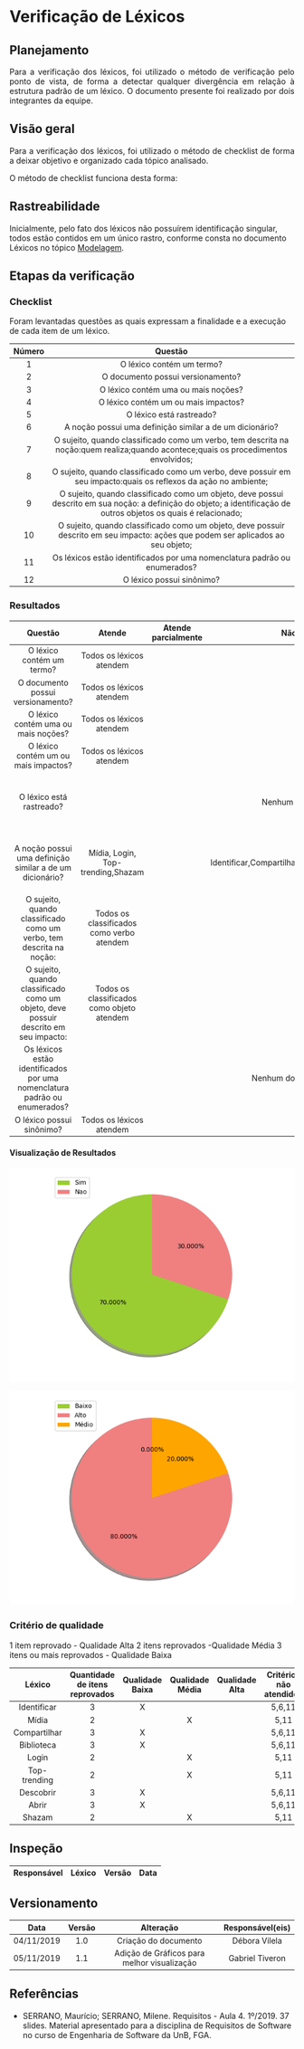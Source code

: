 # Verificação de Léxicos 

## Planejamento
<p align="justify">Para a verificação dos léxicos, foi utilizado o método de verificação pelo ponto de vista, de forma a detectar qualquer divergência em relação à estrutura padrão de um léxico. O documento presente foi realizado por dois integrantes da equipe.</p>

## Visão geral
<p align="justify">Para a verificação dos léxicos, foi utilizado o método de checklist de forma a deixar objetivo e organizado cada tópico analisado.</p>
<p align="justify">O método de checklist funciona desta forma: </p>

## Rastreabilidade

Inicialmente, pelo fato dos léxicos não possuírem identificação singular, todos estão contidos em um único rastro, conforme consta no documento Léxicos no tópico [Modelagem](https://requisitos-de-software.github.io/2019.2-Shazam/modelagem/lexicos/).

## Etapas da verificação

### Checklist

Foram levantadas questões as quais expressam a finalidade e a execução de cada item de um léxico.

|Número|Questão|
|:---:|:---:|
|1 |O léxico contém um termo?|
|2 |O documento possui versionamento?|
|3 |O léxico contém uma ou mais noções?|
|4 |O léxico contém um ou mais impactos?|
|5 |O léxico está rastreado?|
|6 |A noção possui uma definição similar a de um dicionário?|
|7 |O sujeito, quando classificado como um verbo, tem descrita na noção:quem realiza;quando acontece;quais os procedimentos envolvidos;|
|8 |O sujeito, quando classificado como um verbo, deve possuir em seu impacto:quais os reflexos da ação no ambiente;|
|9 |O sujeito, quando classificado como um objeto, deve possui descrito em sua noção: a definição do objeto; a identificação de outros objetos os quais é relacionado;|
|10|O sujeito, quando classificado como um objeto, deve possuir descrito em seu impacto: ações que podem ser aplicados ao seu objeto;|
|11|Os léxicos estão identificados por uma nomenclatura padrão ou enumerados? |  
|12|O léxico possui sinônimo?|


### Resultados

|Questão|Atende|Atende parcialmente|Não atende|Impacto|Motivo|
|:--:|:----:|:---:|:---:|:---:|:---:|
|O léxico contém um termo?|Todos os léxicos atendem|||Alto||
|O documento possui versionamento?|Todos os léxicos atendem|||Alto||
|O léxico contém uma ou mais noções?|Todos os léxicos atendem|||Alto||
|O léxico contém um ou mais impactos?|Todos os léxicos atendem|||Alto||
|O léxico está rastreado?|||Nenhum léxico atende|Alto|Nenhum documento foi rastreado até o presente momento|
|A noção possui uma definição similar a de um dicionário?|Mídia, Login, Top-trending,Shazam||Identificar,Compartilhar,Biblioteca,Descobrir,Abrir|Alto|Há a explicação da noção, mas não condiz com o dicionário|
|O sujeito, quando classificado como um verbo, tem descrita na noção:|Todos os classificados como verbo atendem|||Moderado||
|O sujeito, quando classificado como um objeto, deve possuir descrito em seu impacto:|Todos os classificados como objeto atendem|||Moderado||
|Os léxicos estão identificados por uma nomenclatura padrão ou enumerados? |||Nenhum dos léxicos atende|Alto|Foram identificados apenas pelo sujeito|
|O léxico possui sinônimo?|Todos os léxicos atendem|||Alto||

#### Visualização de Resultados

![Graphyn](../imgs/graph/lexico_yn.png)

![Graphbma](../imgs/graph/lexico_bma.png)

### Critério de qualidade

1 item reprovado - Qualidade Alta
2 itens reprovados -Qualidade Média
3 itens ou mais reprovados - Qualidade Baixa

|Léxico|Quantidade de itens reprovados|Qualidade Baixa|Qualidade Média| Qualidade Alta|Critérios não atendidos|
|:--:|:----:|:-------:|:---:|:---:|:---:|
|Identificar|3|X|||5,6,11|
|Mídia|2||X||5,11|
|Compartilhar|3|X|||5,6,11|
|Biblioteca|3|X|||5,6,11|
|Login|2||X||5,11|
|Top-trending|2||X||5,11|
|Descobrir|3|X|||5,6,11|
|Abrir|3|X|||5,6,11|
|Shazam|2||X||5,11|


## Inspeção

|Responsável|Léxico|Versão|Data
|:--:|:----:|:---:|:---:|

## Versionamento

|Data|Versão|Alteração|Responsável(eis)|
|:--:|:----:|:-------:|:---:|
|04/11/2019|1.0|Criação do documento|Débora Vilela| 
|05/11/2019|1.1|Adição de Gráficos para melhor visualização| Gabriel Tiveron |

## Referências

* SERRANO, Maurício; SERRANO, Milene. Requisitos - Aula 4. 1º/2019. 37 slides. Material apresentado para a disciplina de Requisitos de Software no curso de Engenharia de Software da UnB, FGA.
